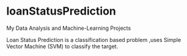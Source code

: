 # loanStatusPrediction
My Data Analysis and Machine-Learning Projects 

Loan Status Prediction is a classification based problem ,uses Simple Vector Machine (SVM) to classify the target.

